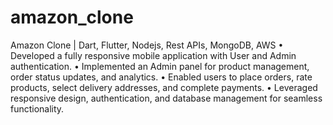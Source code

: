 # amazon_clone


Amazon Clone | Dart, Flutter, Nodejs, Rest APIs, MongoDB, AWS
• Developed a fully responsive mobile application with User and Admin authentication.
• Implemented an Admin panel for product management, order status updates, and analytics.
• Enabled users to place orders, rate products, select delivery addresses, and complete payments.
• Leveraged responsive design, authentication, and database management for seamless functionality.
